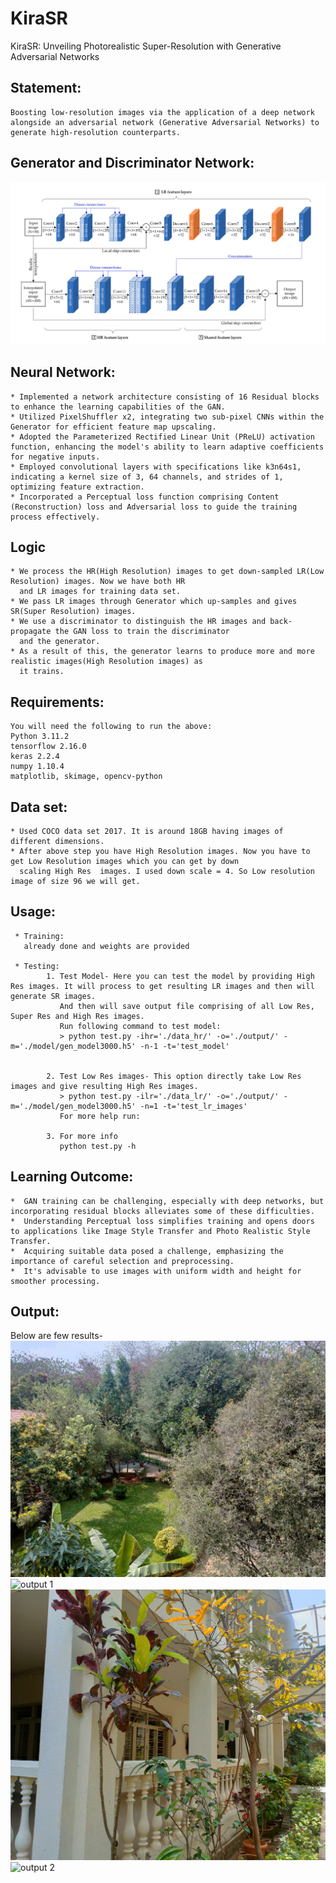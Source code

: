 # KiraSR
KiraSR: Unveiling Photorealistic Super-Resolution with Generative Adversarial Networks


##  Statement:
    Boosting low-resolution images via the application of a deep network alongside an adversarial network (Generative Adversarial Networks) to generate high-resolution counterparts.

## Generator and Discriminator Network:
    
![Network](./img/network.jpg)
    
## Neural Network:
    * Implemented a network architecture consisting of 16 Residual blocks to enhance the learning capabilities of the GAN.
    * Utilized PixelShuffler x2, integrating two sub-pixel CNNs within the Generator for efficient feature map upscaling.
    * Adopted the Parameterized Rectified Linear Unit (PReLU) activation function, enhancing the model's ability to learn adaptive coefficients for negative inputs.
    * Employed convolutional layers with specifications like k3n64s1, indicating a kernel size of 3, 64 channels, and strides of 1, optimizing feature extraction.
    * Incorporated a Perceptual loss function comprising Content (Reconstruction) loss and Adversarial loss to guide the training process effectively.



## Logic

    * We process the HR(High Resolution) images to get down-sampled LR(Low Resolution) images. Now we have both HR 
      and LR images for training data set.
    * We pass LR images through Generator which up-samples and gives SR(Super Resolution) images.
    * We use a discriminator to distinguish the HR images and back-propagate the GAN loss to train the discriminator
      and the generator.
    * As a result of this, the generator learns to produce more and more realistic images(High Resolution images) as 
      it trains.
    

## Requirements:

    You will need the following to run the above:
    Python 3.11.2
    tensorflow 2.16.0
    keras 2.2.4
    numpy 1.10.4
    matplotlib, skimage, opencv-python
    
    
## Data set:

    * Used COCO data set 2017. It is around 18GB having images of different dimensions.
    * After above step you have High Resolution images. Now you have to get Low Resolution images which you can get by down 
      scaling High Res  images. I used down scale = 4. So Low resolution image of size 96 we will get.
      
      
## Usage:
        
     * Training:
       already done and weights are provided
        
     * Testing:
            1. Test Model- Here you can test the model by providing High Res images. It will process to get resulting LR images and then will generate SR images.
               And then will save output file comprising of all Low Res, Super Res and High Res images.
               Run following command to test model:
               > python test.py -ihr='./data_hr/' -o='./output/' -m='./model/gen_model3000.h5' -n-1 -t='test_model'
               
               
            2. Test Low Res images- This option directly take Low Res images and give resulting High Res images.
               > python test.py -ilr='./data_lr/' -o='./output/' -m='./model/gen_model3000.h5' -n=1 -t='test_lr_images'
               For more help run:

            3. For more info
               python test.py -h
          
               
## Learning Outcome:

    *  GAN training can be challenging, especially with deep networks, but incorporating residual blocks alleviates some of these difficulties.
    *  Understanding Perceptual loss simplifies training and opens doors to applications like Image Style Transfer and Photo Realistic Style Transfer.
    *  Acquiring suitable data posed a challenge, emphasizing the importance of careful selection and preprocessing.
    *  It's advisable to use images with uniform width and height for smoother processing.

## Output:

Below are few results-
![input 1](./output/input1.jpeg)
![output 1](./output/output2.jpeg)
![input 2](./output/input2.jpeg)
![output 2](./output/output2.jpeg)
